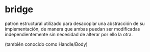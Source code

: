 # bridge

patron estructural utilizado para desacoplar una abstracción de su implementación, de manera que ambas puedan ser modificadas independientemente sin necesidad de alterar por ello la otra.

(también conocido como Handle/Body)
